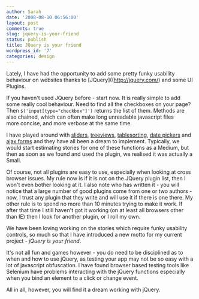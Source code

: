 ```yaml
---
author: Sarah
date: '2008-08-10 06:56:00'
layout: post
comments: true
slug: jquery-is-your-friend
status: publish
title: JQuery is your friend
wordpress_id: '7'
categories: design
---
```


Lately, I have had the opportunity to add some pretty funky usability behaviour on websites thanks to [JQuery]((http://jquery.com/) and some UI Plugins.

If you haven't used JQuery before - start now. It is really simple to add some really cool behaviour. Need to find all the checkboxes on your page? Then `$('input[type="checkbox"]')` returns the list of them. Methods are also chained, which can often make long unreadable javascript files more concise, and more verbose at the same time.

I have played around with [sliders](http://docs.jquery.com/UI/Slider), [treeviews](http://docs.jquery.com/Plugins/Treeview/treeview), [tablesorting](http://plugins.jquery.com/project/tablesorter), [date pickers](http://docs.jquery.com/UI/Datepicker) and [ajax forms](http://plugins.jquery.com/project/form) and they have all been a dream to implement. Typically, we would start estimating stories for one of these functions as a Medium, but then as soon as we found and used the plugin, we realised it was actually a Small.

Of course, not all plugins are easy to use, especially when looking at cross browser issues. My rule now is if it is not on the JQuery plugin list, then I won't even bother looking at it. I also note who has written it - you will notice that a large number of good plugins come from one or two authors - now, I trust any plugin that they write and will use it if there is one there. My other rule is to spend no more than 10 minutes trying to make it work. If after that time I still haven't got it working (on at least all browsers other than IE) then I look for another plugin, or I roll my own.

We have been loving working on the stories which require funky usability controls, so much so that I have introduced a new motto for my current project - *jQuery is your friend*.

It's not all fun and games however - you do need to be disciplined as to when and how to use jQuery, as testing your app may not be so easy with a lot of javascript obfuscation. I have found browser based testing tools like Selenium have problems interacting with the jQuery functions especially when you bind an element to a click or change event.

All in all, however, you will find it a dream working with jQuery.

